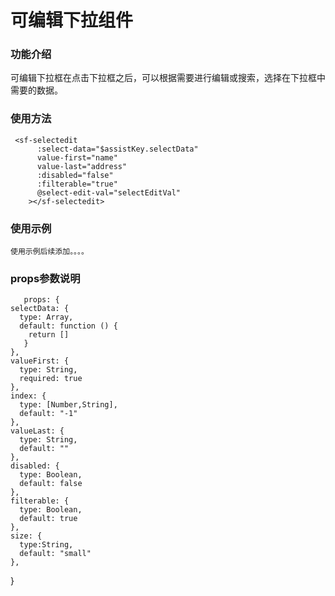 # 可编辑下拉组件 #

### 功能介绍 ### 

可编辑下拉框在点击下拉框之后，可以根据需要进行编辑或搜索，选择在下拉框中需要的数据。
   
  

### 使用方法 ###

     <sf-selectedit
          :select-data="$assistKey.selectData"
          value-first="name"
          value-last="address"
          :disabled="false"
          :filterable="true"
          @select-edit-val="selectEditVal"
        ></sf-selectedit>


### 使用示例 ###
    使用示例后续添加。。。。





### props参数说明 ###

       props: {
    selectData: {
      type: Array,
      default: function () { 
        return []
       }
    },
    valueFirst: {
      type: String,
      required: true
    },
    index: {
      type: [Number,String],
      default: "-1"
    },
    valueLast: {
      type: String,
      default: ""
    },
    disabled: {
      type: Boolean,
      default: false
    },
    filterable: {
      type: Boolean,
      default: true
    },
    size: {
      type:String,
      default: "small"
    },
  }

